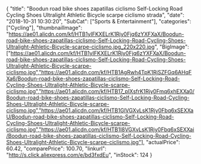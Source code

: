 {
	"title": "Boodun road bike shoes zapatillas ciclismo Self-Locking Road Cycling Shoes Ultralight Athletic Bicycle scarpe ciclismo strada",
	"date": "2018-10-31 10:30:20",
	"SubCat": ["Sports & Entertainment"],
	"categories": ["Cycling"],
	"thumbnailImage": "https://ae01.alicdn.com/kf/HTB1yIFKXELrK1Rjy0Fjq6zYXFXaX/Boodun-road-bike-shoes-zapatillas-ciclismo-Self-Locking-Road-Cycling-Shoes-Ultralight-Athletic-Bicycle-scarpe-ciclismo.jpg_220x220.jpg",
	"BigImage": ["https://ae01.alicdn.com/kf/HTB1yIFKXELrK1Rjy0Fjq6zYXFXaX/Boodun-road-bike-shoes-zapatillas-ciclismo-Self-Locking-Road-Cycling-Shoes-Ultralight-Athletic-Bicycle-scarpe-ciclismo.jpg","https://ae01.alicdn.com/kf/HTB1AgRwh4TpK1RjSZFGq6AHqFXa6/Boodun-road-bike-shoes-zapatillas-ciclismo-Self-Locking-Road-Cycling-Shoes-Ultralight-Athletic-Bicycle-scarpe-ciclismo.jpg","https://ae01.alicdn.com/kf/HTB17_pIXsfrK1Rjy0Fmq6xhEXXa0/Boodun-road-bike-shoes-zapatillas-ciclismo-Self-Locking-Road-Cycling-Shoes-Ultralight-Athletic-Bicycle-scarpe-ciclismo.jpg","https://ae01.alicdn.com/kf/HTB1GlVGXvLsK1Rjy0Fbq6xSEXXaU/Boodun-road-bike-shoes-zapatillas-ciclismo-Self-Locking-Road-Cycling-Shoes-Ultralight-Athletic-Bicycle-scarpe-ciclismo.jpg","https://ae01.alicdn.com/kf/HTB1I8VGXvLsK1Rjy0Fbq6xSEXXai/Boodun-road-bike-shoes-zapatillas-ciclismo-Self-Locking-Road-Cycling-Shoes-Ultralight-Athletic-Bicycle-scarpe-ciclismo.jpg"],
	"actualPrice": 60.42,
	"comparePrice": 100.70,
	"linkurl": "http://s.click.aliexpress.com/e/bd3fxdEu",
	"inStock": 124
}
